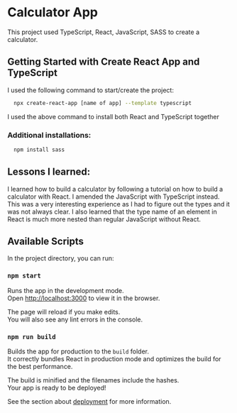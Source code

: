 # Calculator App

This project used TypeScript, React, JavaScript, SASS to create a calculator.

## Getting Started with Create React App and TypeScript

I used the following command to start/create the project: 
```bash
  npx create-react-app [name of app] --template typescript
```
I used the above command to install both React and TypeScript together

### Additional installations:

```bash
  npm install sass
```

## Lessons I learned:

I learned how to build a calculator by following a tutorial on how to build a calculator with React. I amended the JavaScript with TypeScript instead. This was a very interesting experience as I had to figure out the types and it was not always clear. 
I also learned that the type name of an element in React is much more nested than regular JavaScript without React.

## Available Scripts

In the project directory, you can run:

### `npm start`

Runs the app in the development mode.\
Open [http://localhost:3000](http://localhost:3000) to view it in the browser.

The page will reload if you make edits.\
You will also see any lint errors in the console.

### `npm run build`

Builds the app for production to the `build` folder.\
It correctly bundles React in production mode and optimizes the build for the best performance.

The build is minified and the filenames include the hashes.\
Your app is ready to be deployed!

See the section about [deployment](https://facebook.github.io/create-react-app/docs/deployment) for more information.


